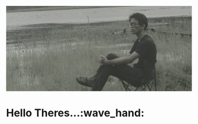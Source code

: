 ![alt text](https://github.com/MeiSastraJayadi/MeiSastraJayadi/blob/master/profile2.jpeg "Mei's Profile")
# Hello Theres...:wave_hand:
